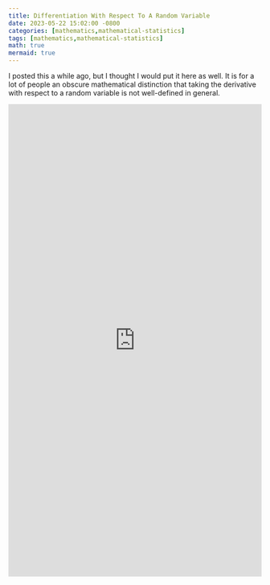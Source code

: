 ```yaml
---
title: Differentiation With Respect To A Random Variable
date: 2023-05-22 15:02:00 -0800
categories: [mathematics,mathematical-statistics]
tags: [mathematics,mathematical-statistics]
math: true
mermaid: true
---
```


I posted this a while ago, but I thought I would put it here as well. It is for a lot of people an obscure mathematical distinction that taking the derivative with respect to a random variable is not well-defined in general.

<iframe src="https://www.linkedin.com/embed/feed/update/urn:li:share:7074845875692302336" allowfullscreen="" title="Embedded post" width="504" height="942" frameborder="0"></iframe>
